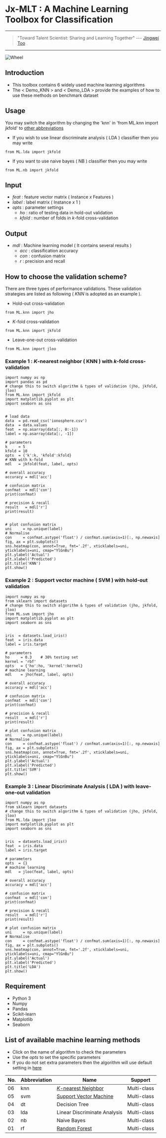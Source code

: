 # Jx-MLT : A Machine Learning Toolbox for Classification

---
> "Toward Talent Scientist: Sharing and Learning Together"
>  --- [Jingwei Too](https://jingweitoo.wordpress.com/)
---

![Wheel](https://www.mathworks.com/matlabcentral/mlc-downloads/downloads/f9d2bb8c-ebfe-4590-b88c-d4ff92fa6f8f/c4229dd2-aaa5-4146-bafa-4fcccb2b1d30/images/screenshot.PNG) 


## Introduction
* This toolbox contains 6 widely used machine learning algorithms   
* The < Demo_KNN > and < Demo_LDA > provide the examples of how to use these methods on benchmark dataset 


## Usage
You may switch the algorithm by changing the 'knn' in 'from ML.knn import jkfold' to [other abbreviations](/README.md#list-of-available-machine-learning-methods)   
* If you wish to use linear discriminate analysis ( LDA ) classifier then you may write
```code 
from ML.lda import jkfold 
```

* If you want to use naive bayes ( NB ) classifier then you may write
```code 
from ML.nb import jkfold  
```


## Input
* *feat*    : feature vector matrix ( Instance *x* Features )
* *label*   : label matrix ( Instance *x* 1 )
* *opts*    : parameter settings
  + *ho*    : ratio of testing data in hold-out validation
  + *kfold* : number of folds in *k*-fold cross-validation

## Output
* *mdl* : Machine learning model ( It contains several results )  
  + *acc* : classification accuracy 
  + *con* : confusion matrix
  + *r*   : precision and recall


## How to choose the validation scheme?
There are three types of performance validations. These validation strategies are listed as following ( *KNN* is adopted as an example ). 
  + Hold-out cross-validation
```code 
from ML.knn import jho
```
  + *K*-fold cross-validation
```code 
from ML.knn import jkfold
```
  + Leave-one-out cross-validation
```code 
from ML.knn import jloo
```


### Example 1 : *K*-nearest neighbor ( KNN ) with *k*-fold cross-validation
```code 
import numpy as np
import pandas as pd
# change this to switch algorithm & types of validation (jho, jkfold, jloo)
from ML.knn import jkfold 
import matplotlib.pyplot as plt
import seaborn as sns


# load data
data  = pd.read_csv('ionosphere.csv')
data  = data.values
feat  = np.asarray(data[:, 0:-1])
label = np.asarray(data[:, -1])

# parameters
k     = 5
kfold = 10
opts  = {'k':k, 'kfold':kfold}
# KNN with k-fold
mdl   = jkfold(feat, label, opts) 

# overall accuracy
accuracy = mdl['acc']

# confusion matrix
confmat  = mdl['con']
print(confmat)

# precision & recall
result   = mdl['r']
print(result)


# plot confusion matrix
uni     = np.unique(label)
# Normalise
con     = confmat.astype('float') / confmat.sum(axis=1)[:, np.newaxis]
fig, ax = plt.subplots()
sns.heatmap(con, annot=True, fmt='.2f', xticklabels=uni, yticklabels=uni, cmap="YlGnBu")
plt.ylabel('Actual')
plt.xlabel('Predicted')
plt.title('KNN')
plt.show()
```


### Example 2 : Support vector machine  ( SVM ) with hold-out validation
```code 
import numpy as np
from sklearn import datasets
# change this to switch algorithm & types of validation (jho, jkfold, jloo)
from ML.svm import jho  
import matplotlib.pyplot as plt
import seaborn as sns


iris  = datasets.load_iris()
feat  = iris.data 
label = iris.target

# parameters
ho     = 0.3    # 30% testing set
kernel = 'rbf'
opts   = {'ho':ho, 'kernel':kernel}
# machine learning
mdl    = jho(feat, label, opts) 

# overall accuracy
accuracy = mdl['acc']

# confusion matrix
confmat  = mdl['con']
print(confmat)

# precision & recall
result   = mdl['r']
print(result)

# plot confusion matrix
uni     = np.unique(label)
# Normalise
con     = confmat.astype('float') / confmat.sum(axis=1)[:, np.newaxis]
fig, ax = plt.subplots()
sns.heatmap(con, annot=True, fmt='.2f', xticklabels=uni, yticklabels=uni, cmap="YlGnBu")
plt.ylabel('Actual')
plt.xlabel('Predicted')
plt.title('SVM')
plt.show()
```


### Example 3 : Linear Discriminate Analysis ( LDA ) with leave-one-out validation
```code 
import numpy as np
from sklearn import datasets
# change this to switch algorithm & types of validation (jho, jkfold, jloo)
from ML.lda import jloo  
import matplotlib.pyplot as plt
import seaborn as sns


iris  = datasets.load_iris()
feat  = iris.data 
label = iris.target

# parameters
opts  = {}
# machine learning
mdl   = jloo(feat, label, opts) 

# overall accuracy
accuracy = mdl['acc']

# confusion matrix
confmat  = mdl['con']
print(confmat)

# precision & recall
result   = mdl['r']
print(result)

# plot confusion matrix
uni     = np.unique(label)
# Normalise
con     = confmat.astype('float') / confmat.sum(axis=1)[:, np.newaxis]
fig, ax = plt.subplots()
sns.heatmap(con, annot=True, fmt='.2f', xticklabels=uni, yticklabels=uni, cmap="YlGnBu")
plt.ylabel('Actual')
plt.xlabel('Predicted')
plt.title('LDA')
plt.show()
```


## Requirement

* Python 3 
* Numpy
* Pandas
* Scikit-learn
* Matplotlib
* Seaborn


## List of available machine learning methods
* Click on the name of algorithm to check the parameters 
* Use the *opts* to set the specific parameters  
* If you do not set extra parameters then the algorithm will use default setting in [here](/Description.md)


| No. | Abbreviation | Name                                                                              | Support      |
|-----|--------------|-----------------------------------------------------------------------------------|--------------|
| 06  | knn          | [*K*-nearest Neighbor](/Description.md#k-nearest-neighbor-knn)                    | Multi-class  |
| 05  | svm          | [Support Vector Machine](/Description.md#support-vector-machine-svm)              | Multi-class  |
| 04  | dt           | Decision Tree                                                                     | Multi-class  |
| 03  | lda          | Linear Discriminate Analysis                                                      | Multi-class  |
| 02  | nb           | Naive Bayes                                                                       | Multi-class  |
| 01  | rf           | [Random Forest](Description.md#random-forest-rf)                                  | Multi-class  |               




